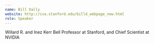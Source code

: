 ```yaml
---
name: Bill Dally
website: http://cva.stanford.edu/billd_webpage_new.html
role: Speaker
---
```


Willard R. and Inez Kerr Bell Professor at Stanford, and  Chief Scientist at NVIDIA